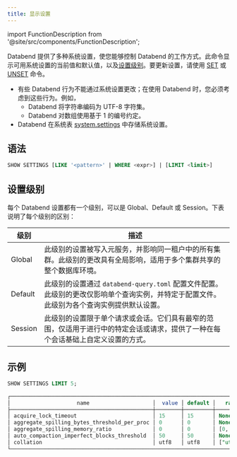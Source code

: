 ```yaml
---
title: 显示设置
---
```

import FunctionDescription from '@site/src/components/FunctionDescription';

<FunctionDescription description="引入或更新于：v1.2.314"/>

Databend 提供了多种系统设置，使您能够控制 Databend 的工作方式。此命令显示可用系统设置的当前值和默认值，以及[设置级别](#setting-levels)。要更新设置，请使用 [SET](set-global.md) 或 [UNSET](unset.md) 命令。

- 有些 Databend 行为不能通过系统设置更改；在使用 Databend 时，您必须考虑到这些行为。例如，
    - Databend 将字符串编码为 UTF-8 字符集。
    - Databend 对数组使用基于 1 的编号约定。
- Databend 在系统表 [system.settings](../../00-sql-reference/20-system-tables/system-settings.md) 中存储系统设置。

## 语法

```sql
SHOW SETTINGS [LIKE '<pattern>' | WHERE <expr>] | [LIMIT <limit>]
```

## 设置级别

每个 Databend 设置都有一个级别，可以是 Global、Default 或 Session。下表说明了每个级别的区别：

|   级别    |   描述                                                                                                                                                                                                                                                              |
|------------|------------------------------------------------------------------------------------------------------------------------------------------------------------------------------------------------------------------------------------------------------------------------|
|   Global   |   此级别的设置被写入元服务，并影响同一租户中的所有集群。此级别的更改具有全局影响，适用于多个集群共享的整个数据库环境。                                                                                                                      |
|   Default  |   此级别的设置通过 `databend-query.toml` 配置文件配置。此级别的更改仅影响单个查询实例，并特定于配置文件。此级别为各个查询实例提供默认设置。                                                                                                   |
|   Session  |   此级别的设置限于单个请求或会话。它们具有最窄的范围，仅适用于进行中的特定会话或请求，提供了一种在每个会话基础上自定义设置的方式。                                                                                                           |

## 示例

```sql
SHOW SETTINGS LIMIT 5;

┌───────────────────────────────────────────────────────────────────────────────────────────────────────────────────────────────────────────────────────────────────────────────────────────────────────────────────────────────────────────────────┐
│                     name                    │  value │ default │   range  │  level  │                                                                     description                                                                    │  type  │
├─────────────────────────────────────────────┼────────┼─────────┼──────────┼─────────┼────────────────────────────────────────────────────────────────────────────────────────────────────────────────────────────────────────────────────┼────────┤
│ acquire_lock_timeout                        │ 15     │ 15      │ None     │ DEFAULT │ 设置获取锁的最大超时时间（秒）。                                                                                                                       │ UInt64 │
│ aggregate_spilling_bytes_threshold_per_proc │ 0      │ 0       │ None     │ DEFAULT │ 设置聚合器在查询执行期间溢出数据到存储之前可以使用的最大内存量（字节）。                                                                               │ UInt64 │
│ aggregate_spilling_memory_ratio             │ 0      │ 0       │ [0, 100] │ DEFAULT │ 设置聚合器在查询执行期间溢出数据到存储之前可以使用的最大内存比例（字节）。                                                                               │ UInt64 │
│ auto_compaction_imperfect_blocks_threshold  │ 50     │ 50      │ None     │ DEFAULT │ 触发自动压缩的阈值。当快照中不完美的块数量在写操作后超过此值时发生。                                                                                   │ UInt64 │
│ collation                                   │ utf8   │ utf8    │ ["utf8"] │ DEFAULT │ 设置字符排序规则。可用值包括 "utf8"。                                                                                                                   │ String │
└───────────────────────────────────────────────────────────────────────────────────────────────────────────────────────────────────────────────────────────────────────────────────────────────────────────────────────────────────────────────────┘
```